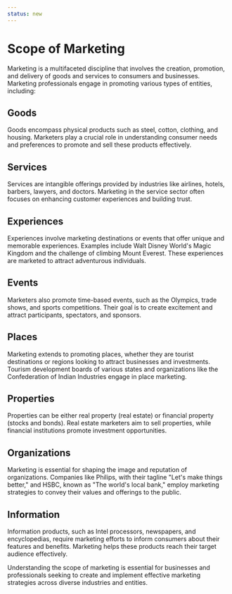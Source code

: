 ```yaml
---
status: new
---
```

# Scope of Marketing
Marketing is a multifaceted discipline that involves the creation, promotion, and delivery of goods and services to consumers and businesses. Marketing professionals engage in promoting various types of entities, including:

## Goods

Goods encompass physical products such as steel, cotton, clothing, and housing. Marketers play a crucial role in understanding consumer needs and preferences to promote and sell these products effectively.

## Services

Services are intangible offerings provided by industries like airlines, hotels, barbers, lawyers, and doctors. Marketing in the service sector often focuses on enhancing customer experiences and building trust.

## Experiences

Experiences involve marketing destinations or events that offer unique and memorable experiences. Examples include Walt Disney World's Magic Kingdom and the challenge of climbing Mount Everest. These experiences are marketed to attract adventurous individuals.

## Events

Marketers also promote time-based events, such as the Olympics, trade shows, and sports competitions. Their goal is to create excitement and attract participants, spectators, and sponsors.

## Places

Marketing extends to promoting places, whether they are tourist destinations or regions looking to attract businesses and investments. Tourism development boards of various states and organizations like the Confederation of Indian Industries engage in place marketing.

## Properties

Properties can be either real property (real estate) or financial property (stocks and bonds). Real estate marketers aim to sell properties, while financial institutions promote investment opportunities.

## Organizations

Marketing is essential for shaping the image and reputation of organizations. Companies like Philips, with their tagline "Let's make things better," and HSBC, known as "The world's local bank," employ marketing strategies to convey their values and offerings to the public.

## Information

Information products, such as Intel processors, newspapers, and encyclopedias, require marketing efforts to inform consumers about their features and benefits. Marketing helps these products reach their target audience effectively.

Understanding the scope of marketing is essential for businesses and professionals seeking to create and implement effective marketing strategies across diverse industries and entities.
